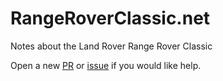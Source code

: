 # RangeRoverClassic.net

Notes about the Land Rover Range Rover Classic

Open a new [PR](https://github.com/rangeroverclassic/rangeroverclassic.github.io/pulls) or [issue](https://github.com/rangeroverclassic/rangeroverclassic.github.io/issues) if you would like help.
